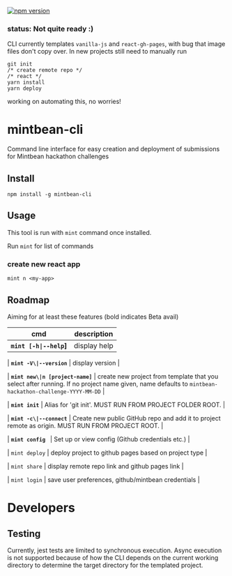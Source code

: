 [![npm version](https://badge.fury.io/js/mintbean-cli.svg)](https://badge.fury.io/js/mintbean-cli)
### status: Not quite ready :)
CLI currently templates `vanilla-js` and `react-gh-pages`, with bug that image files don't copy over. In new projects still need to manually run
```
git init
/* create remote repo */
/* react */
yarn install
yarn deploy
```
working on automating this, no worries!

# mintbean-cli

Command line interface for easy creation and deployment of submissions for Mintbean hackathon challenges

## Install

`npm install -g mintbean-cli`

## Usage

This tool is run with `mint` command once installed.

Run `mint` for list of commands

### create new react app

`mint n <my-app>`

## Roadmap

Aiming for at least these features (bold indicates Beta avail)

| cmd                              | description                                                                                                                    |
| -------------------------------- | ------------------------------------------------------------------------------------------------------------------------------ |
| **`mint [-h\|--help`]**          | display help                                                                                                                   |

| **`mint -V\|--version`**         | display version                                                                                                                |

| **`mint new\|n [project-name]`** | create new project from template that you select after running. If no project name given, name defaults to `mintbean-hackathon-challenge-YYYY-MM-DD` |


| **`mint init`**          | Alias for 'git init'. MUST RUN FROM PROJECT FOLDER ROOT.                  |

| **`mint -c\|--connect`**          | Create new public GitHub repo and add it to project remote as origin. MUST RUN FROM PROJECT ROOT.                  |

| **`mint config `**      | Set up or view config (Github credentials etc.)                  |



| `mint deploy`                    | deploy project to github pages based on project type                                                                           |

| `mint share`                     | display remote repo link and github pages link                                                                                 |

| `mint login`                     | save user preferences, github/mintbean credentials                                                                             |

# Developers

## Testing

Currently, jest tests are limited to synchronous execution. Async execution is not supported because of how the CLI
depends on the current working directory to determine the target directory for the templated project.
